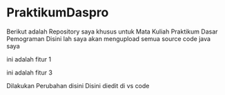 # PraktikumDaspro
Berikut adalah Repository saya khusus untuk Mata Kuliah Praktikum Dasar Pemograman
Disini lah saya akan mengupload semua source code java saya

ini adalah fitur 1

ini adalah fitur 3

Dilakukan Perubahan disini
Disini diedit di vs code

